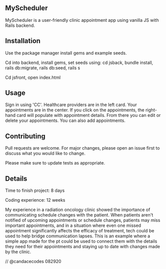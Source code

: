 ## MyScheduler 

MyScheduler is a user-friendly clinic appointment app using vanilla JS with Rails backend. 

## Installation

Use the package manager install gems and example seeds.

Cd into backend, install gems, set seeds using: cd jsback, bundle install, rails db:migrate, rails db:seed, rails s 

Cd jsfront, open index.html 

## Usage 

Sign in using 'CC'. Healthcare providers are in the left card. Your appointments are in the center. If you click on the appointments, the right-hand card will populate with appointment details. From there you can edit or delete your appointments. You can also add appointments. 

## Contributing

Pull requests are welcome. For major changes, please open an issue first to discuss what you would like to change.

Please make sure to update tests as appropriate.

## Details 

Time to finish project: 8 days 

Coding experience: 12 weeks 

My experience in a radiation oncology clinic showed the importance of communicating schedule changes with the patient. When patients aren't notified of upcoming appointments or schedule changes, patients may miss important appointments, and in a situation where even one missed appointment significantly affects the efficacy of treatment, tech could be used to help bridge communication lapses. This is an example where a simple app made for the pt could be used to connect them with the details they need for their appointments and staying up to date with changes made by the clinic.


// @candacecodes 082920 
